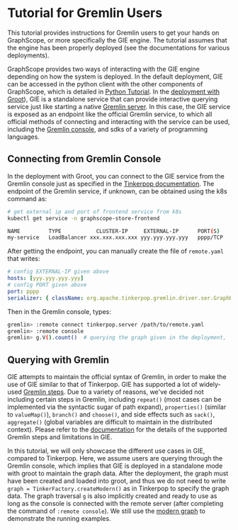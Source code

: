 # Tutorial for Gremlin Users

This tutorial provides instructions for Gremlin users to get your hands on GraphScope,
or more specifically the GIE engine. The tutorial assumes that the engine has been
properly deployed (see the documentations for various deployments).

GraphScope provides two ways of interacting with the GIE engine depending on how
the system is deployed. In the default deployment, GIE can be accessed
in the python client with the other components of GraphScope, which is detailed
in [Python Tutorial](./python_tutorials.md).
In the [deployment with Groot](./deploy_as_service_with_groot.md)),
GIE is a standalone service that can provide interactive querying service just like
starting a native [Gremlin server](https://tinkerpop.apache.org/docs/current/reference/#connecting-gremlin-server).
In this case, the GIE service is exposed as an endpoint like the official Gremlin
service, to which all official methods of connecting and interacting with the service
can be used, including the [Gremlin console](https://tinkerpop.apache.org/docs/current/reference/#gremlin-console),
and sdks of a variety of programming languages.

## Connecting from Gremlin Console
In the deployment with Groot, you can connect to the GIE service
from the Gremlin console just as specified in the [Tinkerpop documentation](https://tinkerpop.apache.org/docs/current/reference/#connecting-via-console).
The endpoint of the Gremlin service, if unknown, can be obtained using the k8s command as:
```bash
# get external ip and port of frontend service from k8s
kubectl get service -n graphscope-store-frontend

NAME         TYPE           CLUSTER-IP     EXTERNAL-IP      PORT(S)    AGE
my-service   LoadBalancer xxx.xxx.xxx.xxx yyy.yyy.yyy.yyy   pppp/TCP   54s
```

After getting the endpoint, you can manually create the file of `remote.yaml` that writes:
```yaml
# config EXTERNAL-IP given above
hosts: [yyy.yyy.yyy.yyy]
# config PORT given above
port: pppp
serializer: { className: org.apache.tinkerpop.gremlin.driver.ser.GraphBinaryMessageSerializerV1, config: { serializeResultToString: true }}
```

Then in the Gremlin console, types:
```bash
gremlin> :remote connect tinkerpop.server /path/to/remote.yaml
gremlin> :remote console
gremlin> g.V().count()  # querying the graph given in the deployment,
```

## Querying with Gremlin
GIE attempts to maintain the official syntax of Gremlin, in order to make the use of GIE similar to that of Tinkerpop. GIE has supported a lot of widely-used [Gremlin steps](./supported_gremlin_steps.md). Due to a variety of reasons, we've decided not including certain steps in Gremlin, including `repeat()` (most cases can be implemented via the syntactic sugar of path expand), `properties()` (similar to `valueMap()`), `branch()` and `choose()`, and side effects such as `sack()`, `aggregate()` (global variables are difficult to maintain in the distributed context). Please refer to the [documentation](./supported_gremlin_steps.md) for the details of the supported Gremlin steps and limitations in GIE.

In this tutorial, we will only showcase the different use cases in GIE, compared to Tinkerpop.
Here, we assume users are querying through the Gremlin console, which implies that GIE is deployed in a standalone mode with groot to maintain the graph data. After the deployment, the graph must have been created and loaded into groot, and thus we do not need to write `graph = TinkerFactory.createModern()` as in Tinkerpop to specify the graph data. The graph traversal `g` is also implicitly created and ready to use as long as the console is connected with the remote server (after completing the command of  `:remote console`).
We still use the [modern graph](https://tinkerpop.apache.org/docs/current/tutorials/getting-started/) to demonstrate the running examples.


